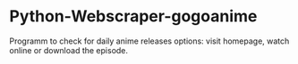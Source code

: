# Python-Webscraper-gogoanime


Programm to check for daily anime releases options: visit homepage, watch online or download the episode.

